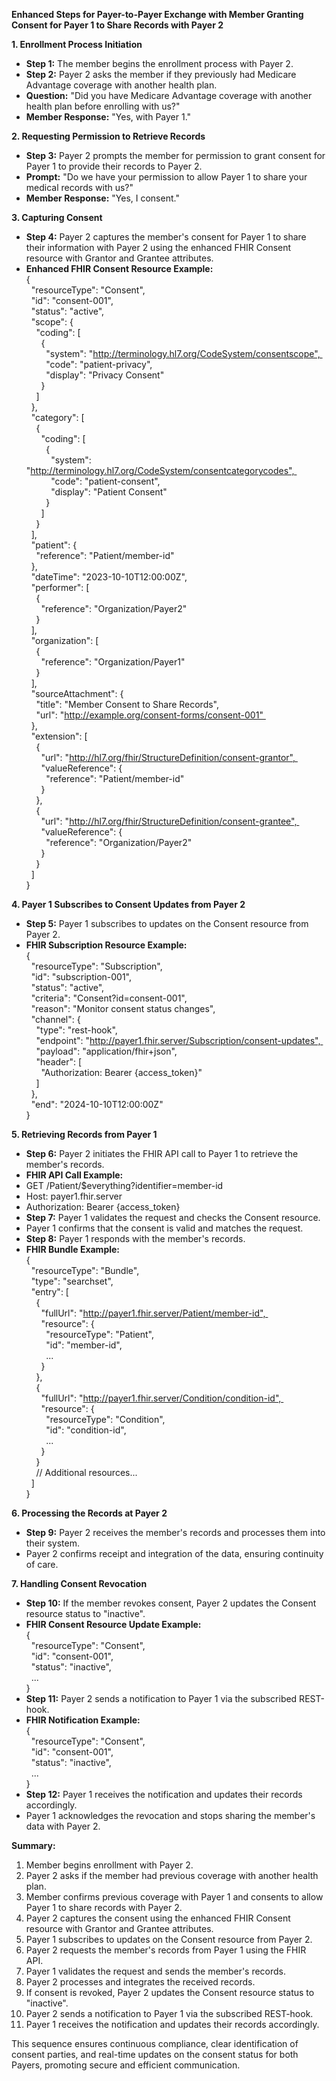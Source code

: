 **Enhanced Steps for Payer-to-Payer Exchange with Member Granting Consent for Payer 1 to Share Records with Payer 2** 

**1\. Enrollment Process Initiation** 

- **Step 1:** The member begins the enrollment process with Payer 2. 
- **Step 2:** Payer 2 asks the member if they previously had Medicare Advantage coverage with another health plan.  
- **Question:** "Did you have Medicare Advantage coverage with another health plan before enrolling with us?" 
- **Member Response:** "Yes, with Payer 1." 

**2\. Requesting Permission to Retrieve Records** 

- **Step 3:** Payer 2 prompts the member for permission to grant consent for Payer 1 to provide their records to Payer 2.  
- **Prompt:** "Do we have your permission to allow Payer 1 to share your medical records with us?" 
- **Member Response:** "Yes, I consent." 

**3\. Capturing Consent** 

- **Step 4:** Payer 2 captures the member's consent for Payer 1 to share their information with Payer 2 using the enhanced FHIR Consent resource with Grantor and Grantee attributes.  
- **Enhanced FHIR Consent Resource Example:**  
<br> { 
<br>   "resourceType": "Consent", 
<br>   "id": "consent-001", 
<br>   "status": "active", 
<br>   "scope": { 
<br>     "coding": \[ 
<br>       { 
<br>         "system": "http://terminology.hl7.org/CodeSystem/consentscope", 
<br>         "code": "patient-privacy", 
<br>         "display": "Privacy Consent" 
<br>       } 
<br>     \] 
<br>   }, 
<br>   "category": \[ 
<br>     { 
<br>       "coding": \[ 
<br>         { 
<br>           "system": "http://terminology.hl7.org/CodeSystem/consentcategorycodes", 
<br>           "code": "patient-consent", 
<br>           "display": "Patient Consent" 
<br>         } 
<br>       \] 
<br>     } 
<br>   \], 
<br>   "patient": { 
<br>     "reference": "Patient/member-id" 
<br>   }, 
<br>   "dateTime": "2023-10-10T12:00:00Z", 
<br>   "performer": \[ 
<br>     { 
<br>       "reference": "Organization/Payer2" 
<br>     } 
<br>   \], 
<br>   "organization": \[ 
<br>     { 
<br>       "reference": "Organization/Payer1" 
<br>     } 
<br>   \], 
<br>   "sourceAttachment": { 
<br>     "title": "Member Consent to Share Records", 
<br>     "url": "http://example.org/consent-forms/consent-001" 
<br>   }, 
<br>   "extension": \[ 
<br>     { 
<br>       "url": "http://hl7.org/fhir/StructureDefinition/consent-grantor", 
<br>       "valueReference": { 
<br>         "reference": "Patient/member-id" 
<br>       } 
<br>     }, 
<br>     { 
<br>       "url": "http://hl7.org/fhir/StructureDefinition/consent-grantee", 
<br>       "valueReference": { 
<br>         "reference": "Organization/Payer2" 
<br>       } 
<br>     } 
<br>   \] 
<br> } 

**4\. Payer 1 Subscribes to Consent Updates from Payer 2** 

- **Step 5:** Payer 1 subscribes to updates on the Consent resource from Payer 2.  
- **FHIR Subscription Resource Example:**  
<br> { 
<br>   "resourceType": "Subscription", 
<br>   "id": "subscription-001", 
<br>   "status": "active", 
<br>   "criteria": "Consent?id=consent-001", 
<br>   "reason": "Monitor consent status changes", 
<br>   "channel": { 
<br>     "type": "rest-hook", 
<br>     "endpoint": "http://payer1.fhir.server/Subscription/consent-updates", 
<br>     "payload": "application/fhir+json", 
<br>     "header": \[ 
<br>       "Authorization: Bearer {access_token}" 
<br>     \] 
<br>   }, 
<br>   "end": "2024-10-10T12:00:00Z" 
<br> } 

**5\. Retrieving Records from Payer 1** 

- **Step 6:** Payer 2 initiates the FHIR API call to Payer 1 to retrieve the member's records. 
- **FHIR API Call Example:**  
- GET /Patient/$everything?identifier=member-id 
- Host: payer1.fhir.server 
- Authorization: Bearer {access_token} 
- **Step 7:** Payer 1 validates the request and checks the Consent resource. 
- Payer 1 confirms that the consent is valid and matches the request. 
- **Step 8:** Payer 1 responds with the member's records. 
- **FHIR Bundle Example:**  
<br> { 
<br>   "resourceType": "Bundle", 
<br>   "type": "searchset", 
<br>   "entry": \[ 
<br>     { 
<br>       "fullUrl": "http://payer1.fhir.server/Patient/member-id", 
<br>       "resource": { 
<br>         "resourceType": "Patient", 
<br>         "id": "member-id", 
<br>         ... 
<br>       } 
<br>     }, 
<br>     { 
<br>       "fullUrl": "http://payer1.fhir.server/Condition/condition-id", 
<br>       "resource": { 
<br>         "resourceType": "Condition", 
<br>         "id": "condition-id", 
<br>         ... 
<br>       } 
<br>     } 
<br>     // Additional resources... 
<br>   \] 
<br> } 

**6\. Processing the Records at Payer 2** 

- **Step 9:** Payer 2 receives the member's records and processes them into their system.  
- Payer 2 confirms receipt and integration of the data, ensuring continuity of care. 

**7\. Handling Consent Revocation** 

- **Step 10:** If the member revokes consent, Payer 2 updates the Consent resource status to "inactive". 
- **FHIR Consent Resource Update Example:**  
<br> { 
<br>   "resourceType": "Consent", 
<br>   "id": "consent-001", 
<br>   "status": "inactive", 
<br>   ... 
<br> } 
- **Step 11:** Payer 2 sends a notification to Payer 1 via the subscribed REST-hook. 
- **FHIR Notification Example:**  
<br> { 
<br>   "resourceType": "Consent", 
<br>   "id": "consent-001", 
<br>   "status": "inactive", 
<br>   ... 
<br> } 
- **Step 12:** Payer 1 receives the notification and updates their records accordingly. 
- Payer 1 acknowledges the revocation and stops sharing the member's data with Payer 2. 

**Summary:** 

1.  Member begins enrollment with Payer 2. 
2.  Payer 2 asks if the member had previous coverage with another health plan. 
3.  Member confirms previous coverage with Payer 1 and consents to allow Payer 1 to share records with Payer 2. 
4.  Payer 2 captures the consent using the enhanced FHIR Consent resource with Grantor and Grantee attributes. 
5.  Payer 1 subscribes to updates on the Consent resource from Payer 2. 
6.  Payer 2 requests the member's records from Payer 1 using the FHIR API. 
7.  Payer 1 validates the request and sends the member's records. 
8.  Payer 2 processes and integrates the received records. 
9.  If consent is revoked, Payer 2 updates the Consent resource status to "inactive". 
10. Payer 2 sends a notification to Payer 1 via the subscribed REST-hook. 
11. Payer 1 receives the notification and updates their records accordingly. 

This sequence ensures continuous compliance, clear identification of consent parties, and real-time updates on the consent status for both Payers, promoting secure and efficient communication. 

&nbsp;
